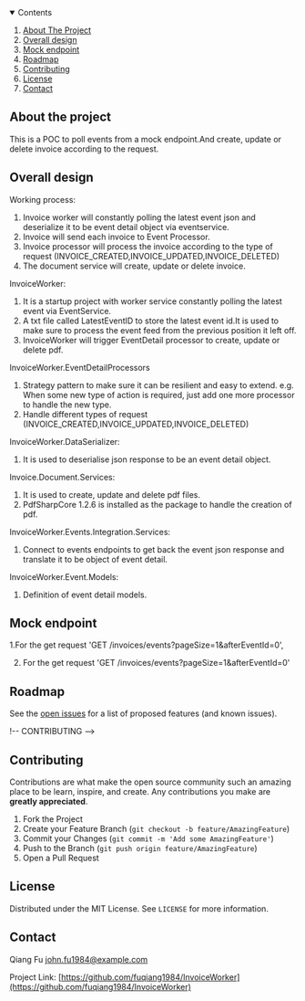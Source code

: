 <details open="open">
  <summary>Contents</summary>
  <ol>
    <li>
      <a href="#about-the-project">About The Project</a>
    </li>
    <li>
      <a href="#overall-design">Overall design</a>
    </li>
    <li><a href="#mock-endpoint">Mock endpoint</a></li>
    <li><a href="#roadmap">Roadmap</a></li>
    <li><a href="#contributing">Contributing</a></li>
    <li><a href="#license">License</a></li>
    <li><a href="#contact">Contact</a></li>
  </ol>
</details>

## About the project
This is a POC to poll events from a mock endpoint.And create, update or delete invoice according to the request.



## Overall design
Working process:

1. Invoice worker will constantly polling the latest event json and deserialize it to be event detail object via eventservice.
2. Invoice will send each invoice to Event Processor.
3. Invoice processor will process the invoice according to the type of request (INVOICE_CREATED,INVOICE_UPDATED,INVOICE_DELETED)
4. The document service will create, update or delete invoice.



InvoiceWorker: 
1. It is a startup project with worker service constantly polling the latest event via EventService.
2. A txt file called LatestEventID to store the latest event id.It is used to make sure to process the event feed from the previous position it left off.
3. InvoiceWorker will trigger EventDetail processor to create, update or delete pdf.

InvoiceWorker.EventDetailProcessors
1. Strategy pattern to make sure it can be resilient and easy to extend.
e.g. When some new type of action is required, just add one more processor to handle the new type.
2. Handle different types of request (INVOICE_CREATED,INVOICE_UPDATED,INVOICE_DELETED)


InvoiceWorker.DataSerializer:
1. It is used to deserialise json response to be an event detail object.


Invoice.Document.Services:
1. It is used to create, update and delete pdf files.
2. PdfSharpCore 1.2.6 is installed as the package to handle the creation of pdf.

InvoiceWorker.Events.Integration.Services:
1. Connect to events endpoints to get back the event json response and translate it to be object of event detail.

InvoiceWorker.Event.Models:
1. Definition of event detail models.


## Mock endpoint
1.For the get request 'GET /invoices/events?pageSize=1&afterEventId=0', 

2. For the get request 'GET /invoices/events?pageSize=1&afterEventId=0'

<!-- ROADMAP -->
## Roadmap

See the [open issues](https://github.com/fuqiang1984/InvoiceWorker/issues) for a list of proposed features (and known issues).

!-- CONTRIBUTING -->
## Contributing

Contributions are what make the open source community such an amazing place to be learn, inspire, and create. Any contributions you make are **greatly appreciated**.

1. Fork the Project
2. Create your Feature Branch (`git checkout -b feature/AmazingFeature`)
3. Commit your Changes (`git commit -m 'Add some AmazingFeature'`)
4. Push to the Branch (`git push origin feature/AmazingFeature`)
5. Open a Pull Request



<!-- LICENSE -->
## License

Distributed under the MIT License. See `LICENSE` for more information.



<!-- CONTACT -->
## Contact

Qiang Fu john.fu1984@example.com

Project Link: [https://github.com/fuqiang1984/InvoiceWorker](https://github.com/fuqiang1984/InvoiceWorker)








